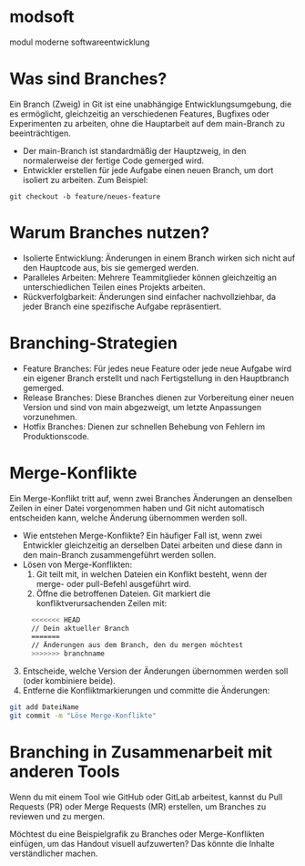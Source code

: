 # modsoft
modul moderne softwareentwicklung

# Was sind Branches?
Ein Branch (Zweig) in Git ist eine unabhängige Entwicklungsumgebung, die es ermöglicht, gleichzeitig an verschiedenen Features, Bugfixes oder Experimenten zu arbeiten, ohne die Hauptarbeit auf dem main-Branch zu beeinträchtigen.

- Der main-Branch ist standardmäßig der Hauptzweig, in den normalerweise der fertige Code gemerged wird.
- Entwickler erstellen für jede Aufgabe einen neuen Branch, um dort isoliert zu arbeiten. Zum Beispiel:

`git checkout -b feature/neues-feature`

# Warum Branches nutzen?
- Isolierte Entwicklung: Änderungen in einem Branch wirken sich nicht auf den Hauptcode aus, bis sie gemerged werden.
- Paralleles Arbeiten: Mehrere Teammitglieder können gleichzeitig an unterschiedlichen Teilen eines Projekts arbeiten.
- Rückverfolgbarkeit: Änderungen sind einfacher nachvollziehbar, da jeder Branch eine spezifische Aufgabe repräsentiert.

# Branching-Strategien
- Feature Branches: Für jedes neue Feature oder jede neue Aufgabe wird ein eigener Branch erstellt und nach Fertigstellung in den Hauptbranch gemerged.
- Release Branches: Diese Branches dienen zur Vorbereitung einer neuen Version und sind von main abgezweigt, um letzte Anpassungen vorzunehmen.
- Hotfix Branches: Dienen zur schnellen Behebung von Fehlern im Produktionscode.

# Merge-Konflikte
Ein Merge-Konflikt tritt auf, wenn zwei Branches Änderungen an denselben Zeilen in einer Datei vorgenommen haben und Git nicht automatisch entscheiden kann, welche Änderung übernommen werden soll.

- Wie entstehen Merge-Konflikte? Ein häufiger Fall ist, wenn zwei Entwickler gleichzeitig an derselben Datei arbeiten und diese dann in den main-Branch zusammengeführt werden sollen.
- Lösen von Merge-Konflikten:
  1. Git teilt mit, in welchen Dateien ein Konflikt besteht, wenn der merge- oder pull-Befehl ausgeführt wird.
  2. Öffne die betroffenen Dateien. Git markiert die konfliktverursachenden Zeilen mit:
  ```bash
    <<<<<<< HEAD
    // Dein aktueller Branch
    =======
    // Änderungen aus dem Branch, den du mergen möchtest
    >>>>>>> branchname
  ```

3. Entscheide, welche Version der Änderungen übernommen werden soll (oder kombiniere beide).
4. Entferne die Konfliktmarkierungen und committe die Änderungen:
  ```bash
  git add DateiName
  git commit -m "Löse Merge-Konflikte"
  ```

# Branching in Zusammenarbeit mit anderen Tools
Wenn du mit einem Tool wie GitHub oder GitLab arbeitest, kannst du Pull Requests (PR) oder Merge Requests (MR) erstellen, um Branches zu reviewen und zu mergen.

Möchtest du eine Beispielgrafik zu Branches oder Merge-Konflikten einfügen, um das Handout visuell aufzuwerten? Das könnte die Inhalte verständlicher machen.
